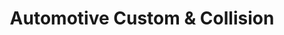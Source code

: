 ---
title: "Automotive Custom & Collision"
url: /derry/automotive-custom-and-collision/
shop: car repair
---